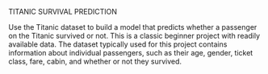 TITANIC SURVIVAL PREDICTION

Use the Titanic dataset to build a model that predicts whether a passenger on the Titanic survived or not. This is a classic beginner project with readily available data.
The dataset typically used for this project contains information about individual passengers, such as their age, gender, ticket class, fare, cabin, and whether or not they survived.
